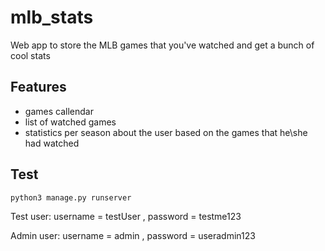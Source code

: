 # mlb_stats

Web app to store the MLB games that you've watched and get a bunch of cool stats

## Features
- games callendar
- list of watched games
- statistics per season about the user based on the games that he\she had watched

## Test

```
python3 manage.py runserver
```

Test user: username = testUser , password = testme123

Admin user: username = admin , password = useradmin123
